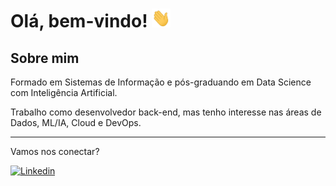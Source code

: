 # Olá, bem-vindo! <img width="30px" height="30" src="https://github.com/SatYu26/SatYu26/raw/master/Assets/Hi.gif" />

## Sobre mim
Formado em Sistemas de Informação e pós-graduando em Data Science com Inteligência Artificial.

Trabalho como desenvolvedor back-end, mas tenho interesse nas áreas de Dados, ML/IA, Cloud e DevOps.

<hr>

Vamos nos conectar?

[![Linkedin](https://img.shields.io/badge/Linkedin-0077B5?style=for-the-badge&logo=linkedin&logoColor=white)](https://www.linkedin.com/in/hugojunior/)
